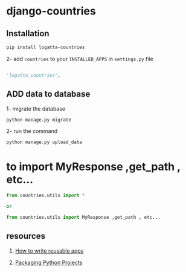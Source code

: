 # django-countries



## Installation

```bash
pip install logatta-countries
```

2- add `countries` to your `INSTALLED_APPS` in `settings.py` file

```python

'logatta_countries',
```


## ADD data to database 

1- migrate the database

```bash
python manage.py migrate
```

2- run the command

```bash
python manage.py upload_data

```


# to import MyResponse ,get_path , etc...

```python
from countries.utils import *

or 

from countries.utils import MyResponse ,get_path , etc...
```



## resources    

1. [How to write reusable apps](https://docs.djangoproject.com/en/4.2/intro/reusable-apps/)

2. [Packaging Python Projects](https://packaging.python.org/en/latest/tutorials/packaging-projects/#uploading-the-distribution-archives)

